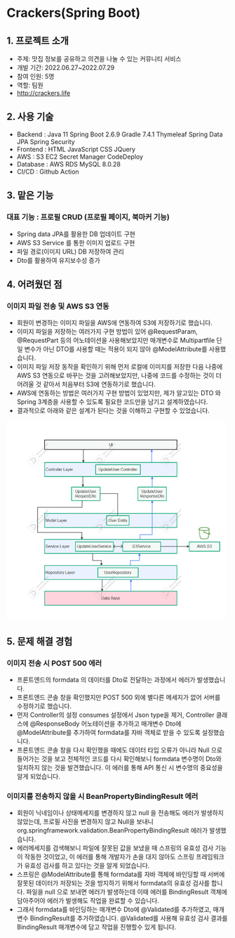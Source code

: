 # Crackers(Spring Boot)
## 1. 프로젝트 소개
- 주제: 맛집 정보를 공유하고 의견을 나눌 수 있는 커뮤니티 서비스
- 개발 기간: 2022.06.27~2022.07.29
- 참여 인원: 5명
- 역할: 팀원
- http://crackers.life

## 2. 사용 기술
- Backend : Java 11 Spring Boot 2.6.9 Gradle 7.4.1 Thymeleaf Spring Data JPA Spring Security
- Frontend : HTML JavaScript CSS JQuery
- AWS : S3 EC2 Secret Manager CodeDeploy
- Database : AWS RDS MySQL 8.0.28
- CI/CD : Github Action

## 3. 맡은 기능
### 대표 기능 : 프로필 CRUD (프로필 페이지, 북마커 기능)
- Spring data JPA를 활용한 DB 업데이트 구현
- AWS S3 Service 를 통한 이미지 업로드 구현
- 파일 경로(이미지 URL) DB 저장하여 관리
- Dto를 활용하여 유지보수성 증가

## 4. 어려웠던 점
### 이미지 파일 전송 및 AWS S3 연동
- 회원이 변경하는 이미지 파일을 AWS에 연동하여 S3에 저장하기로 했습니다.
- 이미지 파일을 저장하는 여러가지 구현 방법이 있어 @RequestParam, @RequestPart 등의 어노테이션을 사용해보았지만 매개변수로 Multipartfile 단일 변수가 아닌 DTO를 사용할 때는 적용이 되지 않아 @ModelAttribute를 사용했습니다.
- 이미지 파일 저장 동작을 확인하기 위해 먼저 로컬에 이미지를 저장한 다음 나중에 AWS S3 연동으로 바꾸는 것을 고려해보았지만, 나중에 코드를 수정하는 것이 더 어려울 것 같아서 처음부터 S3에 연동하기로 했습니다.
- AWS에 연동하는 방법은 여러가지 구현 방법이 있었지만, 제가 알고있는 DTO 와 Spring 3계층을 사용할 수 있도록 필요한 코드만을 남기고 설계하였습니다.
- 결과적으로 아래와 같은 설계가 된다는 것을 이해하고 구현할 수 있었습니다.

<img src="https://github.com/seonmikimm/portfolio/blob/main/image.png?raw=true"  width="500"/>

## 5. 문제 해결 경험
### 이미지 전송 시 POST 500 에러
- 프론트엔드의 formdata 의 데이터를 Dto로 전달하는 과정에서 에러가 발생했습니다.
- 프론트엔드 콘솔 창을 확인했지만 POST 500 외에 별다른 메세지가 없어 서버를 수정하기로 했습니다.
- 먼저 Controller의 설정 consumes 설정에서 Json type을 제거, Controller 클래스에 @ResponseBody 어노테이션을 추가하고 매개변수 Dto에 @ModelAttribute를 추가하여 formdata를 자바 객체로 받을 수 있도록 설정했습니다.
- 프론트엔드 콘솔 창을 다시 확인했을 때에도 데이터 타입 오류가 아니라 Null 으로 들어가는 것을 보고 전체적인 코드를 다시 확인해보니 formdata 변수명이 Dto와 일치하지 않는 것을 발견했습니다. 이 에러를 통해 API 통신 시 변수명의 중요성을 알게 되었습니다.

### 이미지를 전송하지 않을 시 BeanPropertyBindingResult 에러
- 회원이 닉네임이나 상태메세지를 변경하지 않고 null 을 전송해도 에러가 발생하지 않았는데, 프로필 사진을 변경하지 않고 Null을 보내니 org.springframework.validation.BeanPropertyBindingResult 에러가 발생했습니다.
- 에러메세지를 검색해보니 파일에 잘못된 값을 보냈을 때 스프링의 유효성 검사 기능이 작동한 것이었고, 이 에러를 통해 개발자가 손을 대지 않아도 스프링 프레임워크가 유효성 검사를 하고 있다는 것을 알게 되었습니다.
- 스프링은 @ModelAttribute를 통해 formdata를 자바 객체에 바인딩할 때 서버에 잘못된 데이터가 저장되는 것을 방지하기 위해서 formdata의 유효성 검사를 합니다. 파일을 null 으로 보내면 에러가 발생하는데 이때 에러를 BindingResult 객체에 담아주어야 에러가 발생해도 작업을 완료할 수 있습니다.
- 그래서 formdata를 바인딩하는 매개변수 Dto에 @Validated를 추가하였고, 매개변수 BindingResult를 추가하였습니다. @Validated를 사용해 유효성 검사 결과를 BindingResult 매개변수에 담고 작업을 진행할수 있게 됩니다.
